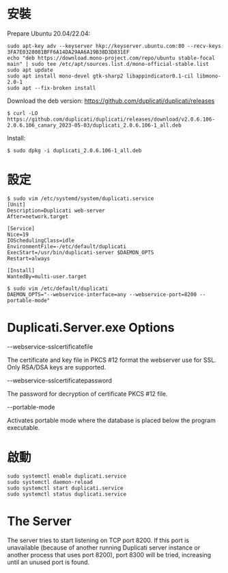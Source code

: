 # 安裝

Prepare Ubuntu 20.04/22.04:

```
sudo apt-key adv --keyserver hkp://keyserver.ubuntu.com:80 --recv-keys 3FA7E0328081BFF6A14DA29AA6A19B38D3D831EF
echo "deb https://download.mono-project.com/repo/ubuntu stable-focal main" | sudo tee /etc/apt/sources.list.d/mono-official-stable.list
sudo apt update
sudo apt install mono-devel gtk-sharp2 libappindicator0.1-cil libmono-2.0-1
sudo apt --fix-broken install
```

Download the deb version: https://github.com/duplicati/duplicati/releases

```
$ curl -LO https://github.com/duplicati/duplicati/releases/download/v2.0.6.106-2.0.6.106_canary_2023-05-03/duplicati_2.0.6.106-1_all.deb
```

Install:
```
$ sudo dpkg -i duplicati_2.0.6.106-1_all.deb
```

# 設定

```
$ sudo vim /etc/systemd/system/duplicati.service
[Unit]
Description=Duplicati web-server
After=network.target

[Service]
Nice=19
IOSchedulingClass=idle
EnvironmentFile=-/etc/default/duplicati
ExecStart=/usr/bin/duplicati-server $DAEMON_OPTS
Restart=always

[Install]
WantedBy=multi-user.target
```

```
$ sudo vim /etc/default/duplicati
DAEMON_OPTS="--webservice-interface=any --webservice-port=8200 --portable-mode"
```

# Duplicati.Server.exe Options

--webservice-sslcertificatefile

The certificate and key file in PKCS #12 format the webserver use for SSL. Only RSA/DSA keys are supported.

--webservice-sslcertificatepassword

The password for decryption of certificate PKCS #12 file.

--portable-mode

Activates portable mode where the database is placed below the program executable.

# 啟動

```
sudo systemctl enable duplicati.service
sudo systemctl daemon-reload
sudo systemctl start duplicati.service
sudo systemctl status duplicati.service
```

# The Server

The server tries to start listening on TCP port 8200. If this port is unavailable (because of another running Duplicati server instance or another process that uses port 8200), port 8300 will be tried, increasing until an unused port is found.